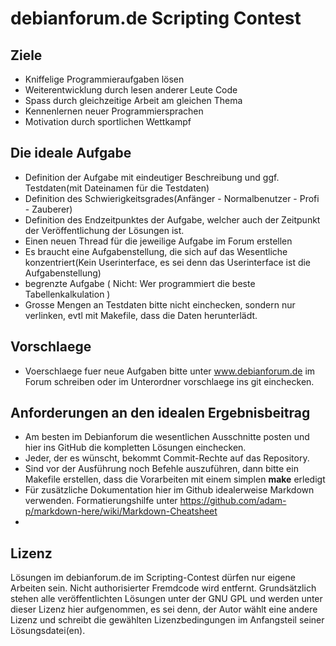 # debianforum.de Scripting Contest

## Ziele

* Kniffelige Programmieraufgaben lösen
* Weiterentwicklung durch lesen anderer Leute Code
* Spass durch gleichzeitige Arbeit am gleichen Thema
* Kennenlernen neuer Programmiersprachen
* Motivation durch sportlichen Wettkampf

## Die ideale Aufgabe

* Definition der Aufgabe mit eindeutiger Beschreibung und ggf. Testdaten(mit Dateinamen für die Testdaten)
* Definition des Schwierigkeitsgrades(Anfänger - Normalbenutzer - Profi - Zauberer)
* Definition des Endzeitpunktes der Aufgabe, welcher auch der Zeitpunkt der Veröffentlichung der Lösungen ist.
* Einen neuen Thread für die jeweilige Aufgabe im Forum erstellen
* Es braucht eine Aufgabenstellung, die sich auf das Wesentliche konzentriert(Kein Userinterface, es sei denn das Userinterface ist die Aufgabenstellung)
* begrenzte Aufgabe ( Nicht: Wer programmiert die beste Tabellenkalkulation )
* Grosse Mengen an Testdaten bitte nicht einchecken, sondern nur verlinken, evtl mit Makefile, dass die Daten herunterlädt.

## Vorschlaege

* Voerschlaege fuer neue Aufgaben bitte unter www.debianforum.de im Forum schreiben oder im Unterordner vorschlaege ins git einchecken.

## Anforderungen an den idealen Ergebnisbeitrag

* Am besten im Debianforum die wesentlichen Ausschnitte posten und hier ins GitHub die kompletten Lösungen einchecken.
* Jeder, der es wünscht, bekommt Commit-Rechte auf das Repository.
* Sind vor der Ausführung noch Befehle auszuführen, dann bitte ein Makefile erstellen, dass die Vorarbeiten mit einem simplen **make** erledigt
* Für zusätzliche Dokumentation hier im Github idealerweise Markdown verwenden. Formatierungshilfe unter https://github.com/adam-p/markdown-here/wiki/Markdown-Cheatsheet
* 

## Lizenz

Lösungen im debianforum.de im Scripting-Contest dürfen nur eigene Arbeiten sein. Nicht authorisierter Fremdcode wird entfernt. Grundsätzlich stehen alle veröffentlichten Lösungen unter der GNU GPL und werden unter dieser Lizenz hier aufgenommen, es sei denn, der Autor wählt eine andere Lizenz und schreibt die gewählten Lizenzbedingungen im Anfangsteil seiner Lösungsdatei(en).


